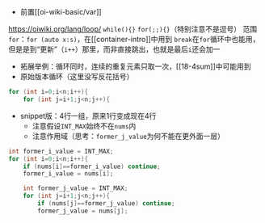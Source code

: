 - 前置[[oi-wiki-basic/var]]

https://oiwiki.org/lang/loop/
`while(){}`
`for(;;){}`（特别注意不是逗号）
范围`for`：`for (auto x:s)`，在[[container-intro]]中用到
`break`在`for`循环中也能用，但是是到“更新”（`i++`）那里，而非直接跳出，也就是最后`i`还会加一
- 拓展举例：循环同时，连续的重复元素只取一次，[[18-4sum]]中可能用到
- 原始版本循环（这里没写反花括号）
```cpp
for (int i=0;i<n;i++){
    for (int j=i+1;j<n;j++){
```
- snippet版：4行一组，原来1行变成现在4行
  - 注意假设`INT_MAX`始终不在`nums`内
  - 注意作用域（思考：`former_j_value`为何不能在更外面一层）
```cpp
int former_i_value = INT_MAX;
for (int i=0;i<n;i++){
    if (nums[i]==former_i_value) continue;
    former_i_value = nums[i];

    int former_j_value = INT_MAX;
    for (int j=i+1;j<n;j++){
        if (nums[j]==former_j_value) continue;
        former_j_value = nums[j];
```